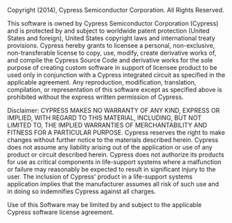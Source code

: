 Copyright (2014), Cypress Semiconductor Corporation. All Rights Reserved.

This software is owned by Cypress Semiconductor Corporation (Cypress) and is protected by and subject to worldwide patent protection (United States and foreign), United States copyright laws and international treaty provisions. Cypress hereby grants to licensee a personal, non-exclusive, non-transferable license to copy, use, modify, create derivative works of, and compile the Cypress Source Code and derivative works for the sole purpose of creating custom software in support of licensee product to be used only in conjunction with a Cypress integrated circuit as specified in the applicable agreement. Any reproduction, modification, translation, compilation, or representation of this software except as specified above is prohibited without the express written permission of Cypress.

Disclaimer: CYPRESS MAKES NO WARRANTY OF ANY KIND, EXPRESS OR IMPLIED, WITH REGARD TO THIS MATERIAL, INCLUDING, BUT NOT LIMITED TO, THE IMPLIED WARRANTIES OF MERCHANTABILITY AND FITNESS FOR A PARTICULAR PURPOSE. Cypress reserves the right to make changes without further notice to the materials described herein. Cypress does not assume any liability arising out of the application or use of any product or circuit described herein. Cypress does not authorize its products for use as critical components in life-support systems where a malfunction or failure may reasonably be expected to result in significant injury to the user. The inclusion of Cypress' product in a life-support systems application implies that the manufacturer assumes all risk of such use and in doing so indemnifies Cypress against all charges. 

Use of this Software may be limited by and subject to the applicable Cypress software license agreement. 